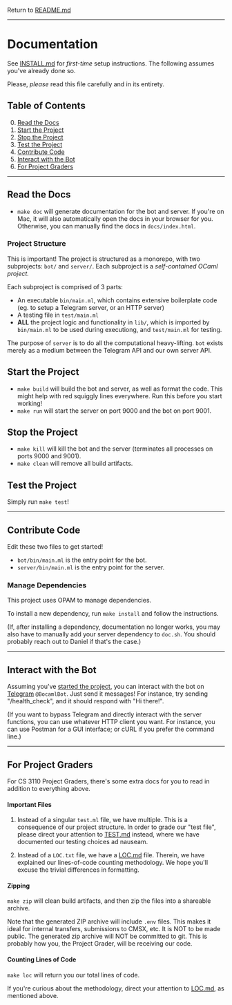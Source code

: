 Return to [README.md](README.md)

---

# Documentation

See [INSTALL.md](INSTALL.md) for _first-time_ setup instructions. The following assumes you've already done so.

Please, _please_ read this file carefully and in its entirety.

## Table of Contents

0. [Read the Docs](#read-the-docs)
1. [Start the Project](#start-the-project)
2. [Stop the Project](#stop-the-project)
3. [Test the Project](#test-the-project)
4. [Contribute Code](#contribute-code)
5. [Interact with the Bot](#interact-with-the-bot)
6. [For Project Graders](#for-project-graders)

---

## Read the Docs

-   `make doc` will generate documentation for the bot and server. If you're on Mac, it will also automatically open the docs in your browser for you. Otherwise, you can manually find the docs in `docs/index.html`.

### Project Structure

This is important! The project is structured as a monorepo, with two subprojects: `bot/` and `server/`. Each subproject is a _self-contained OCaml project._

Each subproject is comprised of 3 parts:

-   An executable `bin/main.ml`, which contains extensive boilerplate code (eg. to setup a Telegram server, or an HTTP server)
-   A testing file in `test/main.ml`
-   **ALL** the project logic and functionality in `lib/`, which is imported by `bin/main.ml` to be used during executiong, and `test/main.ml` for testing.

The purpose of `server` is to do all the computational heavy-lifting. `bot` exists merely as a medium between the Telegram API and our own server API.

## Start the Project

-   `make build` will build the bot and server, as well as format the code. This might help with red squiggly lines everywhere. Run this before you start working!
-   `make run` will start the server on port 9000 and the bot on port 9001.

## Stop the Project

-   `make kill` will kill the bot and the server (terminates all processes on ports 9000 and 9001).
-   `make clean` will remove all build artifacts.

## Test the Project

Simply run `make test`!

---

## Contribute Code

Edit these two files to get started!

-   `bot/bin/main.ml` is the entry point for the bot.
-   `server/bin/main.ml` is the entry point for the server.

### Manage Dependencies

This project uses OPAM to manage dependencies.

To install a new dependency, run `make install` and follow the instructions.

(If, after installing a dependency, documentation no longer works, you may also have to manually add your server dependency to `doc.sh`. You should probably reach out to Daniel if that's the case.)

---

## Interact with the Bot

Assuming you've [started the project](#start-the-project), you can interact with the bot on [Telegram](https://t.me/BocamlBot) `@BocamlBot`. Just send it messages! For instance, try sending "/health_check", and it should respond with "Hi there!".

(If you want to bypass Telegram and directly interact with the server functions, you can use whatever HTTP client you want. For instance, you can use Postman for a GUI interface; or cURL if you prefer the command line.)

---

## For Project Graders

For CS 3110 Project Graders, there's some extra docs for you to read in addition to everything above.

#### Important Files

1. Instead of a singular `test.ml` file, we have multiple. This is a consequence of our project structure. In order to grade our "test file", please direct your attention to [TEST.md](TEST.md) instead, where we have documented our testing choices ad nauseam.

2. Instead of a `LOC.txt` file, we have a [LOC.md](LOC.md) file. Therein, we have explained our lines-of-code counting methodology. We hope you'll excuse the trivial differences in formatting.

#### Zipping

`make zip` will clean build artifacts, and then zip the files into a shareable archive.

Note that the generated ZIP archive will include `.env` files. This makes it ideal for internal transfers, submissions to CMSX, etc. It is NOT to be made public. The generated zip archive will NOT be committed to git. This is probably how you, the Project Grader, will be receiving our code.

#### Counting Lines of Code

`make loc` will return you our total lines of code.

If you're curious about the methodology, direct your attention to [LOC.md](LOC.md), as mentioned above.
